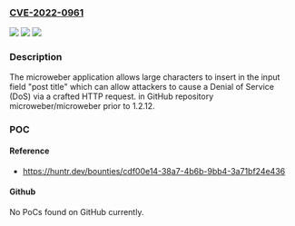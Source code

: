 ### [CVE-2022-0961](https://cve.mitre.org/cgi-bin/cvename.cgi?name=CVE-2022-0961)
![](https://img.shields.io/static/v1?label=Product&message=microweber%2Fmicroweber&color=blue)
![](https://img.shields.io/static/v1?label=Version&message=n%2Fa&color=blue)
![](https://img.shields.io/static/v1?label=Vulnerability&message=CWE-190%20Integer%20Overflow%20or%20Wraparound&color=brighgreen)

### Description

The microweber application allows large characters to insert in the input field "post title" which can allow attackers to cause a Denial of Service (DoS) via a crafted HTTP request. in GitHub repository microweber/microweber prior to 1.2.12.

### POC

#### Reference
- https://huntr.dev/bounties/cdf00e14-38a7-4b6b-9bb4-3a71bf24e436

#### Github
No PoCs found on GitHub currently.

